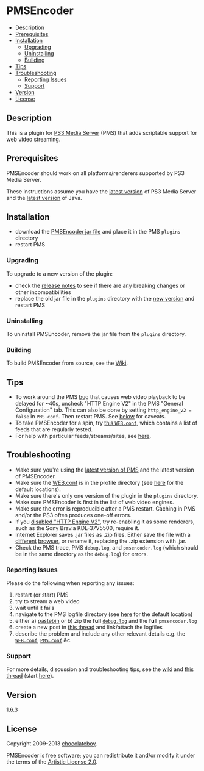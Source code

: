 # PMSEncoder

- [Description](#description)
- [Prerequisites](#prerequisites)
- [Installation](#installation)
	- [Upgrading](#upgrading)
	- [Uninstalling](#uninstalling)
	- [Building](#building)
- [Tips](#tips)
- [Troubleshooting](#troubleshooting)
	- [Reporting Issues](#reporting-issues)
	- [Support](#support)
- [Version](#version)
- [License](#license)

## Description

This is a plugin for [PS3 Media Server](http://code.google.com/p/ps3mediaserver/) (PMS) that adds scriptable support for web video streaming.

## Prerequisites

PMSEncoder should work on all platforms/renderers supported by PS3 Media Server.

These instructions assume you have the [latest version](http://www.ps3mediaserver.org/forum/viewtopic.php?f=6&t=3507&p=36904#p36904) of PS3 Media Server and the [latest version](http://www.java.com/en/download/index.jsp) of Java.

## Installation

* download the [PMSEncoder jar file](http://dl.bintray.com/content/chocolateboy/PMS/pmsencoder/pmsencoder-1.6.3.jar?direct) and place it in the PMS `plugins` directory
* restart PMS

### Upgrading

To upgrade to a new version of the plugin:

* check the [release notes](https://github.com/chocolateboy/pmsencoder/wiki/Release-Notes) to see if there are any breaking changes or other incompatibilities
* replace the old jar file in the `plugins` directory with the [new version](http://dl.bintray.com/content/chocolateboy/PMS/pmsencoder/pmsencoder-1.6.3.jar?direct) and restart PMS

### Uninstalling

To uninstall PMSEncoder, remove the jar file from the `plugins` directory.

### Building

To build PMSEncoder from source, see the [Wiki](https://github.com/chocolateboy/pmsencoder/wiki/Development).

## Tips

* To work around the PMS [bug](http://code.google.com/p/ps3mediaserver/issues/detail?id=759) that causes web video playback to be delayed for ~40s, uncheck "HTTP Engine V2" in the PMS "General Configuration" tab. This can also be done by setting `http_engine_v2 = false` in `PMS.conf`. Then restart PMS. See [below](#http-engine) for caveats.
* To take PMSEncoder for a spin, try [this `WEB.conf`](https://raw.github.com/chocolateboy/pmsencoder/release/misc/conf/WEB.conf), which contains a list of feeds that are regularly tested.
* For help with particular feeds/streams/sites, see [here](http://www.ps3mediaserver.org/forum/viewtopic.php?f=6&t=8776&p=46696#p46696).


## Troubleshooting

* Make sure you're using the [latest version of PMS](http://www.ps3mediaserver.org/forum/viewtopic.php?f=6&t=3507&p=38376#p38376) and the latest version of PMSEncoder.
* Make sure the [WEB.conf](http://www.ps3mediaserver.org/forum/viewtopic.php?f=6&t=3507&p=64418#p64418) is in the profile directory (see [here](http://www.ps3mediaserver.org/forum/viewtopic.php?f=6&t=3507&p=32731#p32731) for the default locations).
* Make sure there's only one version of the plugin in the `plugins` directory.
* Make sure PMSEncoder is first in the list of web video engines.
* Make sure the error is reproducible after a PMS restart. Caching in PMS and/or the PS3 often produces one-off errors.
* <a name="http-engine"></a>If you [disabled "HTTP Engine V2"](#tips), try re-enabling it as some renderers, such as the Sony Bravia KDL-37V5500, require it.
* Internet Explorer saves .jar files as .zip files. Either save the file with a [different](http://www.mozilla.com/firefox/) [browser](http://www.google.com/chrome), or rename it, replacing the .zip extension with .jar.
* Check the PMS trace, PMS `debug.log`, and `pmsencoder.log` (which should be in the same directory as the `debug.log`) for
  errors.

### Reporting Issues

Please do the following when reporting any issues:

1. restart (or start) PMS
2. try to stream a web video
3. wait until it fails
4. navigate to the PMS logfile directory (see [here](http://www.ps3mediaserver.org/forum/viewtopic.php?f=6&t=3507&p=32731#p32731) for the default location)
5. either a) [pastebin](http://pastebin.com/) or b) zip the **full**  [`debug.log`](http://www.ps3mediaserver.org/forum/viewtopic.php?f=6&t=3507&p=38484#p38484) and the **full** `pmsencoder.log`
6. create a new post in [this thread](http://ps3mediaserver.org/forum/viewtopic.php?f=6&t=8776) and link/attach the logfiles
7. describe the problem and include any other relevant details e.g. the [`WEB.conf`](http://www.ps3mediaserver.org/forum/viewtopic.php?f=6&t=3507&p=32731#p32731),
[`PMS.conf`](http://www.ps3mediaserver.org/forum/viewtopic.php?f=6&t=3507&p=32731#p32731) &c.

### Support

For more details, discussion and troubleshooting tips, see the [wiki](http://wiki.github.com/chocolateboy/pmsencoder/) and [this thread](http://ps3mediaserver.org/forum/viewtopic.php?f=6&t=8776) (start [here](http://ps3mediaserver.org/forum/viewtopic.php?f=6&t=8776#p22479)).

## Version

1.6.3

## License

Copyright 2009-2013 [chocolateboy](mailto:chocolate@cpan.org).

PMSEncoder is free software; you can redistribute it and/or modify it under the terms of the [Artistic License 2.0](http://www.opensource.org/licenses/artistic-license-2.0.php).
